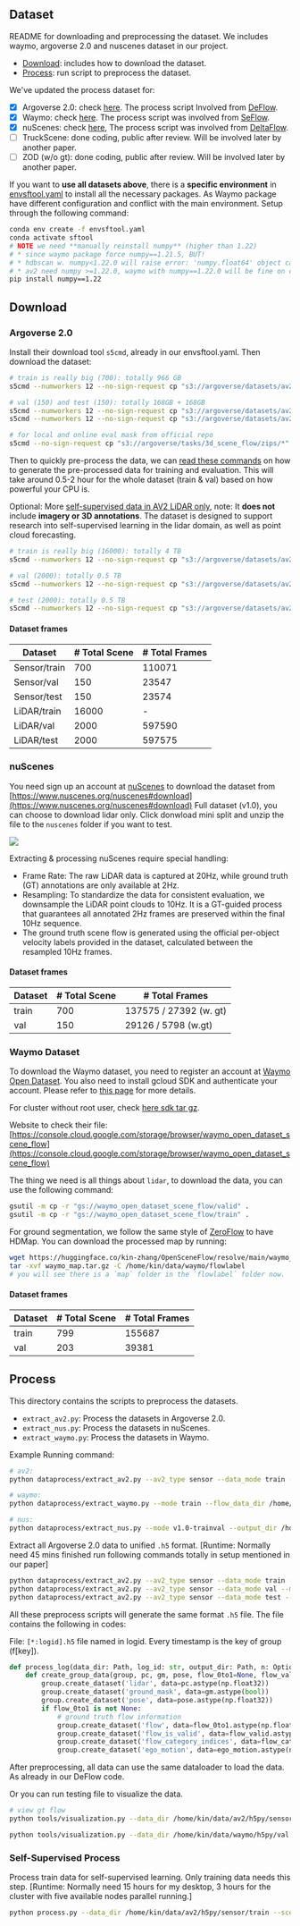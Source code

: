 Dataset
---

README for downloading and preprocessing the dataset. We includes waymo, argoverse 2.0 and nuscenes dataset in our project.

- [Download](#download): includes how to download the dataset.
- [Process](#process): run script to preprocess the dataset.

We've updated the process dataset for:

- [x] Argoverse 2.0: check [here](#argoverse-20). The process script Involved from [DeFlow](https://github.com/KTH-RPL/DeFlow).
- [x] Waymo: check [here](#waymo-dataset). The process script was involved from [SeFlow](https://github.com/KTH-RPL/SeFlow).
- [x] nuScenes: check [here](#nuscenes), The process script was involved from [DeltaFlow](https://github.com/Kin-Zhang/DeltaFlow).
- [ ] TruckScene: done coding, public after review. Will be involved later by another paper.
- [ ] ZOD (w/o gt): done coding, public after review. Will be involved later by another paper.

If you want to **use all datasets above**, there is a **specific environment** in [envsftool.yaml](../envsftool.yaml) to install all the necessary packages. As Waymo package have different configuration and conflict with the main environment. Setup through the following command:

```bash
conda env create -f envsftool.yaml
conda activate sftool
# NOTE we need **manually reinstall numpy** (higher than 1.22)
# * since waymo package force numpy==1.21.5, BUT!
# * hdbscan w. numpy<1.22.0 will raise error: 'numpy.float64' object cannot be interpreted as an integer
# * av2 need numpy >=1.22.0, waymo with numpy==1.22.0 will be fine on code running.
pip install numpy==1.22
```

## Download

### Argoverse 2.0

Install their download tool `s5cmd`, already in our envsftool.yaml. Then download the dataset:
```bash
# train is really big (700): totally 966 GB
s5cmd --numworkers 12 --no-sign-request cp "s3://argoverse/datasets/av2/sensor/train/*" av2/sensor/train 

# val (150) and test (150): totally 168GB + 168GB
s5cmd --numworkers 12 --no-sign-request cp "s3://argoverse/datasets/av2/sensor/val/*" av2/sensor/val
s5cmd --numworkers 12 --no-sign-request cp "s3://argoverse/datasets/av2/sensor/test/*" av2/sensor/test

# for local and online eval mask from official repo
s5cmd --no-sign-request cp "s3://argoverse/tasks/3d_scene_flow/zips/*" .
```

Then to quickly pre-process the data, we can [read these commands](#process) on how to generate the pre-processed data for training and evaluation. This will take around 0.5-2 hour for the whole dataset (train & val) based on how powerful your CPU is.

Optional: More [self-supervised data in AV2 LiDAR only](https://www.argoverse.org/av2.html#lidar-link), note: It **does not** include **imagery or 3D annotations**. The dataset is designed to support research into self-supervised learning in the lidar domain, as well as point cloud forecasting. 
```bash
# train is really big (16000): totally 4 TB
s5cmd --numworkers 12 --no-sign-request cp "s3://argoverse/datasets/av2/lidar/train/*" av2/lidar/train

# val (2000): totally 0.5 TB
s5cmd --numworkers 12 --no-sign-request cp "s3://argoverse/datasets/av2/lidar/val/*" av2/lidar/val

# test (2000): totally 0.5 TB
s5cmd --numworkers 12 --no-sign-request cp "s3://argoverse/datasets/av2/lidar/test/*" av2/lidar/test
``` 

#### Dataset frames

<!-- Note that some frames in LiDAR don't have any point cloud.... we didn't remove them in the total num. -->

| Dataset      | # Total Scene | # Total Frames |
| ------------ | ------------- | -------------- |
| Sensor/train | 700           | 110071         |
| Sensor/val   | 150           | 23547          |
| Sensor/test  | 150           | 23574          |
| LiDAR/train  | 16000         | -              |
| LiDAR/val    | 2000          | 597590         |
| LiDAR/test   | 2000          | 597575         |

### nuScenes

You need sign up an account at [nuScenes](https://www.nuscenes.org/) to download the dataset from [https://www.nuscenes.org/nuscenes#download](https://www.nuscenes.org/nuscenes#download) Full dataset (v1.0), you can choose to download lidar only. Click donwload mini split and unzip the file to the `nuscenes` folder if you want to test.

![](../assets/docs/nuscenes.png)


Extracting & processing nuScenes require special handling:

* Frame Rate: The raw LiDAR data is captured at 20Hz, while ground truth (GT) annotations are only available at 2Hz.
* Resampling: To standardize the data for consistent evaluation, we downsample the LiDAR point clouds to 10Hz. It is a GT-guided process that guarantees all annotated 2Hz frames are preserved within the final 10Hz sequence.
* The ground truth scene flow is generated using the official per-object velocity labels provided in the dataset, calculated between the resampled 10Hz frames.


#### Dataset frames

| Dataset | # Total Scene | # Total Frames |
| ------- | ------------- | -------------- |
| train   | 700           | 137575 / 27392 (w. gt)         |
| val     | 150           | 29126 / 5798 (w.gt)          |

### Waymo Dataset

To download the Waymo dataset, you need to register an account at [Waymo Open Dataset](https://waymo.com/open/). You also need to install gcloud SDK and authenticate your account. Please refer to [this page](https://cloud.google.com/sdk/docs/install) for more details. 

For cluster without root user, check [here sdk tar gz](https://cloud.google.com/sdk/docs/downloads-versioned-archives).

Website to check their file: [https://console.cloud.google.com/storage/browser/waymo_open_dataset_scene_flow](https://console.cloud.google.com/storage/browser/waymo_open_dataset_scene_flow)

The thing we need is all things about `lidar`, to download the data, you can use the following command:

```bash
gsutil -m cp -r "gs://waymo_open_dataset_scene_flow/valid" .
gsutil -m cp -r "gs://waymo_open_dataset_scene_flow/train" .
```

For ground segmentation, we follow the same style of [ZeroFlow](https://github.com/kylevedder/zeroflow/blob/master/data_prep_scripts/waymo/extract_flow_and_remove_ground.py) to have HDMap. You can download the processed map by running:

```bash
wget https://huggingface.co/kin-zhang/OpenSceneFlow/resolve/main/waymo_map.tar.gz
tar -xvf waymo_map.tar.gz -C /home/kin/data/waymo/flowlabel
# you will see there is a `map` folder in the `flowlabel` folder now.
```

<!-- Another way to have ground mask is to use [linefit](https://github.com/Kin-Zhang/linefit) to generate the ground mask without effort. -->

#### Dataset frames

| Dataset | # Total Scene | # Total Frames |
| ------- | ------------- | -------------- |
| train   | 799           | 155687         |
| val     | 203           | 39381          |

## Process
This directory contains the scripts to preprocess the datasets. 

- `extract_av2.py`: Process the datasets in Argoverse 2.0.
- `extract_nus.py`: Process the datasets in nuScenes.
- `extract_waymo.py`: Process the datasets in Waymo.

Example Running command:
```bash
# av2:
python dataprocess/extract_av2.py --av2_type sensor --data_mode train --argo_dir /home/kin/data/av2 --output_dir /home/kin/data/av2/preprocess

# waymo:
python dataprocess/extract_waymo.py --mode train --flow_data_dir /home/kin/data/waymo/flowlabel --map_dir /home/kin/data/waymo/flowlabel/map --output_dir /home/kin/data/waymo/preprocess  --nproc 48

# nus:
python dataprocess/extract_nus.py --mode v1.0-trainval --output_dir /home/kin/data/nus/h5py/full --nproc 24
```


Extract all Argoverse 2.0 data to unified `.h5` format.
[Runtime: Normally need 45 mins finished run following commands totally in setup mentioned in our paper]
```bash
python dataprocess/extract_av2.py --av2_type sensor --data_mode train --argo_dir /home/kin/data/av2 --output_dir /home/kin/data/av2/preprocess_v2
python dataprocess/extract_av2.py --av2_type sensor --data_mode val --mask_dir /home/kin/data/av2/3d_scene_flow
python dataprocess/extract_av2.py --av2_type sensor --data_mode test --mask_dir /home/kin/data/av2/3d_scene_flow
```

All these preprocess scripts will generate the same format `.h5` file. The file contains the following in codes:

File: `[*:logid].h5` file named in logid. Every timestamp is the key of group (f[key]).

```python
def process_log(data_dir: Path, log_id: str, output_dir: Path, n: Optional[int] = None) :
    def create_group_data(group, pc, gm, pose, flow_0to1=None, flow_valid=None, flow_category=None, ego_motion=None):
        group.create_dataset('lidar', data=pc.astype(np.float32))
        group.create_dataset('ground_mask', data=gm.astype(bool))
        group.create_dataset('pose', data=pose.astype(np.float32))
        if flow_0to1 is not None:
            # ground truth flow information
            group.create_dataset('flow', data=flow_0to1.astype(np.float32))
            group.create_dataset('flow_is_valid', data=flow_valid.astype(bool))
            group.create_dataset('flow_category_indices', data=flow_category.astype(np.uint8))
            group.create_dataset('ego_motion', data=ego_motion.astype(np.float32))
```

After preprocessing, all data can use the same dataloader to load the data. As already in our DeFlow code.

Or you can run testing file to visualize the data. 

```bash
# view gt flow
python tools/visualization.py --data_dir /home/kin/data/av2/h5py/sensor/mini --res_name flow

python tools/visualization.py --data_dir /home/kin/data/waymo/h5py/val --res_name flow
```

### Self-Supervised Process

Process train data for self-supervised learning. Only training data needs this step. 
[Runtime: Normally need 15 hours for my desktop, 3 hours for the cluster with five available nodes parallel running.]

```bash
python process.py --data_dir /home/kin/data/av2/h5py/sensor/train --scene_range 0,701
```
